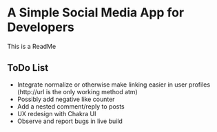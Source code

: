 # A Simple Social Media App for Developers

This is a ReadMe

## ToDo List

- Integrate normalize or otherwise make linking easier in user profiles (http://url is the only working method atm)
- Possibly add negative like counter
- Add a nested comment/reply to posts
- UX redesign with Chakra UI
- Observe and report bugs in live build
